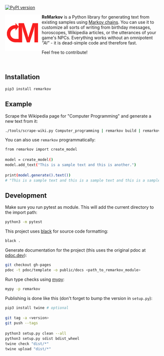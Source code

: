 [![PyPI version](https://badge.fury.io/py/remarkov.svg)](https://badge.fury.io/py/remarkov)

<img align="left" src="https://raw.githubusercontent.com/lausek/remarkov/gh-pages/public/logo192.png" height="120px" />

**ReMarkov** is a Python library for generating text from existing samples using [Markov chains](https://en.wikipedia.org/wiki/Markov_chain).
You can use it to customize all sorts of writing from birthday messages, horoscopes, Wikipedia articles, or the utterances of your game's NPCs.
Everything works without an omnipotent *"AI"* - it is dead-simple code and therefore fast.

Feel free to contribute!

<br clear="both" />

## Installation

``` bash
pip3 install remarkov
```

## Example

Scrape the Wikipedia page for "Computer Programming" and generate a new text from it:

``` bash
./tools/scrape-wiki.py Computer_programming | remarkov build | remarkov generate
```

You can also use `remarkov` programmatically:

``` bash
from remarkov import create_model

model = create_model()
model.add_text("This is a sample text and this is another.")

print(model.generate().text())
# "This is a sample text and this is a sample text and this is a sample text ..."
```

## Development

Make sure you run pytest as module. This will add the current directory to the import path:

``` bash
python3 -m pytest
```

This project uses [black](https://github.com/psf/black) for source code formatting:

``` bash
black .
```

Generate documentation for the project (this uses the original pdoc at [pdoc.dev](https://pdoc.dev)):

``` bash
git checkout gh-pages
pdoc -t pdoc/template -o public/docs <path_to_remarkov_module>
```

Run type checks using [mypy](https://github.com/python/mypy):

``` bash
mypy -p remarkov
```

Publishing is done like this (don't forget to bump the version in `setup.py`):

``` bash
pip3 install twine # optional

git tag -a <version>
git push --tags

python3 setup.py clean --all
python3 setup.py sdist bdist_wheel
twine check "dist/*"
twine upload "dist/*"
```
